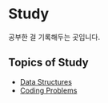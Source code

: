 # Study

공부한 걸 기록해두는 곳입니다. 

## Topics of Study
- [Data Structures](data-structures/README.md)
- [Coding Problems](coding-problems/README.md)
